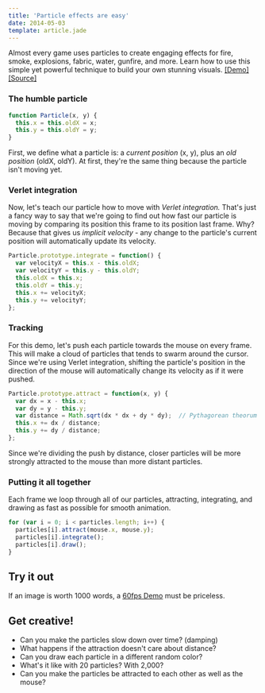 ```yaml
---
title: 'Particle effects are easy'
date: 2014-05-03
template: article.jade
---
```


Almost every game uses particles to create engaging effects for
fire, smoke, explosions, fabric, water, gunfire, and more.
Learn how to use this simple yet powerful technique to build your own stunning visuals.
[ [Demo] ](http://demos.playfuljs.com/particles)
[ [Source] ](https://github.com/hunterloftis/playfuljs-demos/blob/gh-pages/particles/index.html)

### The humble particle

```js
function Particle(x, y) {
  this.x = this.oldX = x;
  this.y = this.oldY = y;
}
```

First, we define what a particle is: a *current position* (x, y),
plus an *old position* (oldX, oldY). At first, they're the same thing
because the particle isn't moving yet.

### Verlet integration

Now, let's teach our particle how to move with *Verlet integration.*
That's just a fancy way to say that we're going to find out how fast our
particle is moving by comparing its position this frame to its position last frame.
Why? Because that gives us *implicit velocity* -
any change to the particle's current position will automatically update its velocity.

```js
Particle.prototype.integrate = function() {
  var velocityX = this.x - this.oldX;
  var velocityY = this.y - this.oldY;
  this.oldX = this.x;
  this.oldY = this.y;
  this.x += velocityX;
  this.y += velocityY;
};
```

### Tracking

For this demo, let's push each particle towards the mouse on every frame.
This will make a cloud of particles that tends to swarm around the cursor.
Since we're using Verlet integration, shifting the particle's position
in the direction of the mouse will automatically change its velocity as if it were pushed.

```js
Particle.prototype.attract = function(x, y) {
  var dx = x - this.x;
  var dy = y - this.y;
  var distance = Math.sqrt(dx * dx + dy * dy);  // Pythagorean theorum
  this.x += dx / distance;
  this.y += dy / distance;
};
```

Since we're dividing the push by distance, closer particles will
be more strongly attracted to the mouse than more distant particles.

### Putting it all together

Each frame we loop through all of our particles, attracting, integrating,
and drawing as fast as possible for smooth animation.

```js
for (var i = 0; i < particles.length; i++) {
  particles[i].attract(mouse.x, mouse.y);
  particles[i].integrate();
  particles[i].draw();
}
```

## Try it out

If an image is worth 1000 words, a [60fps Demo](http://demos.playfuljs.com/particles) must be priceless.

## Get creative!

- Can you make the particles slow down over time? (damping)
- What happens if the attraction doesn't care about distance?
- Can you draw each particle in a different random color?
- What's it like with 20 particles? With 2,000?
- Can you make the particles be attracted to each other as well as the mouse?
